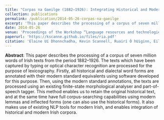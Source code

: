 ```yaml
---
title: "Corpas na Gaeilge (1882–1926): Integrating Historical and Modern Irish Texts"
collection: publications
permalink: /publication/2014-05-26-corpas-na-gaeilge
excerpt: 'This paper describes the processing of a corpus of seven million words of Irish texts from the period 1882–1926.'
date: 2014-05-26
venue: 'Proceedings of the Workshop “Language resources and technologies for processing and linking historical documents and archives” at LREC 2014'
paperurl: 'https://kscanne.github.io/files/ria.pdf'
citation: 'Elaine Uí Dhonnchadha, Kevin Scannell, Ruairí Ó hUiginn, Eilís Ní Mhearraí, Máire Nic Mhaoláin, Brian Ó Raghallaigh, Gregory Toner, Séamus Mac Mathúna, Déirdre D’Auria, Eithne Ní Ghallchobhair, and Niall O’Leary. Corpas na Gaeilge (1882–1926): Integrating Historical and Modern Irish Texts. In Kristín Bjarnadóttir, Mathew Driscoll, et al., editors, <i>Language Resources and Technologies for Processing and Linking Historical Documents and Archives – Deploying Linked Open Data in Cultural Heritage</i>, pages 12–18, 2014.'
---
```


**Abstract**: This paper describes the processing of a corpus of seven million words of Irish texts from the period 1882–1926. The texts which have been captured by typing or optical character recognition are processed for the purpose of lexicography. Firstly, all historical and dialectal word forms are annotated with their modern standard equivalents using software developed for this purpose. Then, using the modern standard annotations, the texts are processed using an existing finite-state morphological analyser and part-of-speech tagger.  This method enables us to retain the original historical text, and at the same time have full corpus-searching capabilities using modern lemmas and inflected forms (one can also use the historical forms). It also makes use of existing NLP tools for modern Irish, and enables integration of historical and modern Irish corpora.
